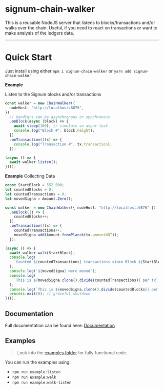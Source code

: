 # signum-chain-walker

This is a reusable NodeJS server that listens to blocks/transactions and/or walks over the chain.
Useful, if you need to react on transactions or want to make analysis of the ledgers data.

---

# Quick Start

Just install using either `npm i signum-chain-walker` or `yarn add signum-chain-walker`

**Example**

Listen to the Signum blocks and/or transactions

```ts
const walker = new ChainWalker({
  nodeHost: "http://localhost:6876",
})
  // handlers can be asynchronous or synchronous
  .onBlock(async (block) => {
    await sleep(100); // simulate an async task
    console.log("Block #", block.height);
  })
  .onTransaction((tx) => {
    console.log("Transaction #", tx.transaction);
  });

(async () => {
  await walker.listen();
})();
```

**Example**
Collecting Data

```ts
const StartBlock = 552_000;
let countedBlocks = 0;
let countedTransactions = 0;
let movedSigna = Amount.Zero();

const walker = new ChainWalker({ nodeHost: "http://localhost:6876" })
  .onBlock(() => {
    countedBlocks++;
  })
  .onTransaction((tx) => {
    countedTransactions++;
    movedSigna.add(Amount.fromPlanck(tx.amountNQT));
  });

(async () => {
  await walker.walk(StartBlock);
  console.log(
    `Counted ${countedTransactions} transactions since Block ${StartBlock} (in ${countedBlocks} blocks)`
  );
  console.log(`${movedSigna} were moved`);
  console.log(
    `This is ${movedSigna.clone().divide(countedTransactions)} per tx`
  );
  console.log(`This is ${movedSigna.clone().divide(countedBlocks)} per block`);
  process.exit(0); // graceful shutdown
})();
```

## Documentation

Full documentation can be found here: [Documentation](https://signum-network.github.io/signum-chain-walker/)

## Examples

> Look into the [examples folder](./examples) for fully functional code.

You can run the examples using:

- `npm run example:listen`
- `npm run example:walk`
- `npm run example:walk-listen`
